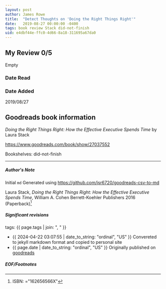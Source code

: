 ```yaml
---
layout: post
author: James Rowe
title:  "Detect Thoughts on 'Doing the Right Things Right'"
date:   2019-08-27 00:00:00 -0400
tags: book review Stack did-not-finish
uid: e4dbf44e-ffc0-4d66-8a18-311695a67da0
---
```


<!-- highly dependent on how you personally use jekyll templates, and how you want this to show up -->
<!-- escape any jekyll keys with double brackets -->

## My Review 0/5

Empty

### Date Read


### Date Added
2019/08/27

## Goodreads book information

*Doing the Right Things Right: How the Effective Executive Spends Time* by Laura Stack

https://www.goodreads.com/book/show/27037552

Bookshelves: did-not-finish

---

##### Author's Note

Initial `md` Generated using https://github.com/jsr6720/goodreads-csv-to-md

Laura Stack, *Doing the Right Things Right: How the Effective Executive Spends Time*, William A. Cohen Berrett-Koehler Publishers 2016 (Paperback)[^1]

##### Significant revisions

tags: {{ page.tags | join: ", " }} <!-- todo move this somewhere -->

- {{ 2024-04-22 03:07:55 | date_to_string: "ordinal", "US" }} Convereted to jekyll markdown format and copied to personal site
- {{ page.date | date_to_string: "ordinal", "US" }} Originally published on [goodreads](https://www.goodreads.com)

##### EOF/Footnotes

[^1]: ISBN: ="162656566X"